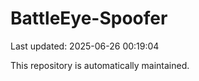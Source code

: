 # BattleEye-Spoofer

Last updated: 2025-06-26 00:19:04

This repository is automatically maintained.
